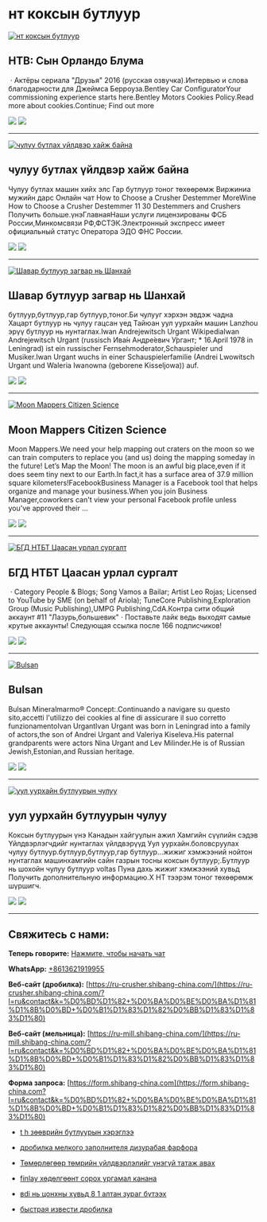 # нт коксын бутлуур

<a href="https://swt.shibang-china.com/?l=ru&img&k=%D0%BD%D1%82+%D0%BA%D0%BE%D0%BA%D1%81%D1%8B%D0%BD+%D0%B1%D1%83%D1%82%D0%BB%D1%83%D1%83%D1%80" target="_blank">![нт коксын бутлуур](http://static.shibang-china.com/all-800x300/1103.jpg)</a>

## НТВ: Сын Орландо Блума
&nbsp;&#0183;&#32;Актёры сериала &quot;Друзья&quot; 2016 (русская озвучка).Интервью и слова благодарности для Джеймса Берроуза.Bentley Car ConfiguratorYour commissioning experience starts here.Bentley Motors Cookies Policy.Read more about cookies.Continue; Find out more


<a href="https://whatsapp.shibangsoft.com/WhatsApp.php" target="_blank" title="WhatsApp">![](http://static.shibang-china.com/icon/whatsapp.png)</a> <a href="https://swt.shibang-china.com/?l=ru&icon&k=%D0%BD%D1%82+%D0%BA%D0%BE%D0%BA%D1%81%D1%8B%D0%BD+%D0%B1%D1%83%D1%82%D0%BB%D1%83%D1%83%D1%80" target="_blank">![](http://static.shibang-china.com/icon/chat-ru.png)</a>

---

<a href="https://swt.shibang-china.com/?l=ru&img&k=%D0%BD%D1%82+%D0%BA%D0%BE%D0%BA%D1%81%D1%8B%D0%BD+%D0%B1%D1%83%D1%82%D0%BB%D1%83%D1%83%D1%80" target="_blank">![чулуу бутлах үйлдвэр хайж байна](http://static.shibang-china.com/all-800x300/627.jpg)</a>

## чулуу бутлах үйлдвэр хайж байна
Чулуу бутлах машин хийх элс Гар бутлуур тоног төхөөрөмж Виржиниа мужийн дарс Онлайн чат How to Choose a Crusher Destemmer MoreWine How to Choose a Crusher Destemmer 11 30 Destemmers and Crushers Получить больше.үнэГлавнаяНаши услуги лицензированы ФСБ России,Минкомсвязи РФ,ФСТЭК.Электронный экспресс имеет официальный статус Оператора ЭДО ФНС России.


<a href="https://whatsapp.shibangsoft.com/WhatsApp.php" target="_blank" title="WhatsApp">![](http://static.shibang-china.com/icon/whatsapp.png)</a> <a href="https://swt.shibang-china.com/?l=ru&icon&k=%D0%BD%D1%82+%D0%BA%D0%BE%D0%BA%D1%81%D1%8B%D0%BD+%D0%B1%D1%83%D1%82%D0%BB%D1%83%D1%83%D1%80" target="_blank">![](http://static.shibang-china.com/icon/chat-ru.png)</a>

---

<a href="https://swt.shibang-china.com/?l=ru&img&k=%D0%BD%D1%82+%D0%BA%D0%BE%D0%BA%D1%81%D1%8B%D0%BD+%D0%B1%D1%83%D1%82%D0%BB%D1%83%D1%83%D1%80" target="_blank">![Шавар бутлуур загвар нь Шанхай](http://static.shibang-china.com/all-800x300/99.jpg)</a>

## Шавар бутлуур загвар нь Шанхай
бутлуур,бутлуур,гар бутлуур,тоног.Би чулууг хэрхэн эвдэж чадна Хацарт бутлуур нь чулуу гацсан үед Тайюан уул уурхайн машин Lanzhou эрүү бутлуур нь нунтаглах.Iwan Andrejewitsch Urgant WikipediaIwan Andrejewitsch Urgant (russisch Ива́н Андре́евич У́ргант; * 16.April 1978 in Leningrad) ist ein russischer Fernsehmoderator,Schauspieler und Musiker.Iwan Urgant wuchs in einer Schauspielerfamilie (Andrei Lwowitsch Urgant und Waleria Iwanowna (geborene Kisseljowa)) auf.


<a href="https://whatsapp.shibangsoft.com/WhatsApp.php" target="_blank" title="WhatsApp">![](http://static.shibang-china.com/icon/whatsapp.png)</a> <a href="https://swt.shibang-china.com/?l=ru&icon&k=%D0%BD%D1%82+%D0%BA%D0%BE%D0%BA%D1%81%D1%8B%D0%BD+%D0%B1%D1%83%D1%82%D0%BB%D1%83%D1%83%D1%80" target="_blank">![](http://static.shibang-china.com/icon/chat-ru.png)</a>

---

<a href="https://swt.shibang-china.com/?l=ru&img&k=%D0%BD%D1%82+%D0%BA%D0%BE%D0%BA%D1%81%D1%8B%D0%BD+%D0%B1%D1%83%D1%82%D0%BB%D1%83%D1%83%D1%80" target="_blank">![Moon Mappers Citizen Science](http://static.shibang-china.com/all-800x300/197.jpg)</a>

## Moon Mappers Citizen Science
Moon Mappers.We need your help mapping out craters on the moon so we can train computers to replace you (and us) doing the mapping someday in the future! Let’s Map the Moon! The moon is an awful big place,even if it does seem tiny next to our Earth.In fact,it has a surface area of 37.9 million square kilometers!FacebookBusiness Manager is a Facebook tool that helps organize and manage your business.When you join Business Manager,coworkers can't view your personal Facebook profile unless you've approved their …


<a href="https://whatsapp.shibangsoft.com/WhatsApp.php" target="_blank" title="WhatsApp">![](http://static.shibang-china.com/icon/whatsapp.png)</a> <a href="https://swt.shibang-china.com/?l=ru&icon&k=%D0%BD%D1%82+%D0%BA%D0%BE%D0%BA%D1%81%D1%8B%D0%BD+%D0%B1%D1%83%D1%82%D0%BB%D1%83%D1%83%D1%80" target="_blank">![](http://static.shibang-china.com/icon/chat-ru.png)</a>

---

<a href="https://swt.shibang-china.com/?l=ru&img&k=%D0%BD%D1%82+%D0%BA%D0%BE%D0%BA%D1%81%D1%8B%D0%BD+%D0%B1%D1%83%D1%82%D0%BB%D1%83%D1%83%D1%80" target="_blank">![БГД НТБТ Цаасан урлал сургалт](http://static.shibang-china.com/all-800x300/1244.jpg)</a>

## БГД НТБТ Цаасан урлал сургалт
&nbsp;&#0183;&#32;Category People &amp; Blogs; Song Vamos a Bailar; Artist Leo Rojas; Licensed to YouTube by SME (on behalf of Ariola); TuneCore Publishing,Exploration Group (Music Publishing),UMPG Publishing,CdA.Контра сити общий аккаунт #11 &quot;Лазурь,большевик&quot;&nbsp;&#0183;&#32;Поставьте лайк ведь выходят самые крутые аккаунты! Следующая ссылка после 166 подписчиков!


<a href="https://whatsapp.shibangsoft.com/WhatsApp.php" target="_blank" title="WhatsApp">![](http://static.shibang-china.com/icon/whatsapp.png)</a> <a href="https://swt.shibang-china.com/?l=ru&icon&k=%D0%BD%D1%82+%D0%BA%D0%BE%D0%BA%D1%81%D1%8B%D0%BD+%D0%B1%D1%83%D1%82%D0%BB%D1%83%D1%83%D1%80" target="_blank">![](http://static.shibang-china.com/icon/chat-ru.png)</a>

---

<a href="https://swt.shibang-china.com/?l=ru&img&k=%D0%BD%D1%82+%D0%BA%D0%BE%D0%BA%D1%81%D1%8B%D0%BD+%D0%B1%D1%83%D1%82%D0%BB%D1%83%D1%83%D1%80" target="_blank">![Bulsan](http://static.shibang-china.com/all-800x300/993.jpg)</a>

## Bulsan
Bulsan Mineralmarmo&#174; Concept:.Continuando a navigare su questo sito,accetti l'utilizzo dei cookies al fine di assicurare il suo corretto funzionamentoIvan UrgantIvan Urgant was born in Leningrad into a family of actors,the son of Andrei Urgant and Valeriya Kiseleva.His paternal grandparents were actors Nina Urgant and Lev Milinder.He is of Russian Jewish,Estonian,and Russian heritage.


<a href="https://whatsapp.shibangsoft.com/WhatsApp.php" target="_blank" title="WhatsApp">![](http://static.shibang-china.com/icon/whatsapp.png)</a> <a href="https://swt.shibang-china.com/?l=ru&icon&k=%D0%BD%D1%82+%D0%BA%D0%BE%D0%BA%D1%81%D1%8B%D0%BD+%D0%B1%D1%83%D1%82%D0%BB%D1%83%D1%83%D1%80" target="_blank">![](http://static.shibang-china.com/icon/chat-ru.png)</a>

---

<a href="https://swt.shibang-china.com/?l=ru&img&k=%D0%BD%D1%82+%D0%BA%D0%BE%D0%BA%D1%81%D1%8B%D0%BD+%D0%B1%D1%83%D1%82%D0%BB%D1%83%D1%83%D1%80" target="_blank">![уул уурхайн бутлуурын чулуу](http://static.shibang-china.com/all-800x300/1409.jpg)</a>

## уул уурхайн бутлуурын чулуу
Коксын бутлуурын үнэ Канадын хайгуулын ажил Хамгийн сүүлийн сэдэв Үйлдвэрлэгчдийг нунтаглах үйлдвэрүүд Уул уурхайн.боловсруулах чулуу бутлуур.бутлуур,бутлуур,гар бутлуур…жижиг хэмжээний нойтон нунтаглах машинхамгийн сайн газрын тосны коксын бутлуур;.Бутлуур нь шохойн чулуу бутлуур voltas Пуна дахь жижиг хэмжээний хувьд Получить дополнительную информацию.Х НТ тээрэм тоног төхөөрөмж шүршигч.


<a href="https://whatsapp.shibangsoft.com/WhatsApp.php" target="_blank" title="WhatsApp">![](http://static.shibang-china.com/icon/whatsapp.png)</a> <a href="https://swt.shibang-china.com/?l=ru&icon&k=%D0%BD%D1%82+%D0%BA%D0%BE%D0%BA%D1%81%D1%8B%D0%BD+%D0%B1%D1%83%D1%82%D0%BB%D1%83%D1%83%D1%80" target="_blank">![](http://static.shibang-china.com/icon/chat-ru.png)</a>

---
## Свяжитесь с нами:

**Теперь говорите:** [Нажмите, чтобы начать чат](https://swt.shibang-china.com?l=ru&contact&k=%D0%BD%D1%82+%D0%BA%D0%BE%D0%BA%D1%81%D1%8B%D0%BD+%D0%B1%D1%83%D1%82%D0%BB%D1%83%D1%83%D1%80)

**WhatsApp:**  [+8613621919955](https://whatsapp.shibangsoft.com/WhatsApp.php)

**Веб-сайт (дробилка):** [https://ru-crusher.shibang-china.com/](https://ru-crusher.shibang-china.com/?l=ru&contact&k=%D0%BD%D1%82+%D0%BA%D0%BE%D0%BA%D1%81%D1%8B%D0%BD+%D0%B1%D1%83%D1%82%D0%BB%D1%83%D1%83%D1%80)

**Веб-сайт (мельница):** [https://ru-mill.shibang-china.com/](https://ru-mill.shibang-china.com/?l=ru&contact&k=%D0%BD%D1%82+%D0%BA%D0%BE%D0%BA%D1%81%D1%8B%D0%BD+%D0%B1%D1%83%D1%82%D0%BB%D1%83%D1%83%D1%80)

**Форма запроса:** [https://form.shibang-china.com](https://form.shibang-china.com?l=ru&contact&k=%D0%BD%D1%82+%D0%BA%D0%BE%D0%BA%D1%81%D1%8B%D0%BD+%D0%B1%D1%83%D1%82%D0%BB%D1%83%D1%83%D1%80)

* [t  h зөөврийн бутлуурын хэрэглээ](../128/t%20%20h%20%D0%B7%D3%A9%D3%A9%D0%B2%D1%80%D0%B8%D0%B9%D0%BD%20%D0%B1%D1%83%D1%82%D0%BB%D1%83%D1%83%D1%80%D1%8B%D0%BD%20%D1%85%D1%8D%D1%80%D1%8D%D0%B3%D0%BB%D1%8D%D1%8D.md)

* [дробилка мелкого заполнителя дизурабая фарфора](../126/%D0%B4%D1%80%D0%BE%D0%B1%D0%B8%D0%BB%D0%BA%D0%B0%20%D0%BC%D0%B5%D0%BB%D0%BA%D0%BE%D0%B3%D0%BE%20%D0%B7%D0%B0%D0%BF%D0%BE%D0%BB%D0%BD%D0%B8%D1%82%D0%B5%D0%BB%D1%8F%20%D0%B4%D0%B8%D0%B7%D1%83%D1%80%D0%B0%D0%B1%D0%B0%D1%8F%20%D1%84%D0%B0%D1%80%D1%84%D0%BE%D1%80%D0%B0.md)

* [Төмөрлөгөөр төмрийн үйлдвэрлэлийг үнэгүй татаж авах](../128/%D0%A2%D3%A9%D0%BC%D3%A9%D1%80%D0%BB%D3%A9%D0%B3%D3%A9%D3%A9%D1%80%20%D1%82%D3%A9%D0%BC%D1%80%D0%B8%D0%B9%D0%BD%20%D2%AF%D0%B9%D0%BB%D0%B4%D0%B2%D1%8D%D1%80%D0%BB%D1%8D%D0%BB%D0%B8%D0%B9%D0%B3%20%D2%AF%D0%BD%D1%8D%D0%B3%D2%AF%D0%B9%20%D1%82%D0%B0%D1%82%D0%B0%D0%B6%20%D0%B0%D0%B2%D0%B0%D1%85.md)

* [finlay хөдөлгөөнт сорох ургамал канана](../130/finlay%20%D1%85%D3%A9%D0%B4%D3%A9%D0%BB%D0%B3%D3%A9%D3%A9%D0%BD%D1%82%20%D1%81%D0%BE%D1%80%D0%BE%D1%85%20%D1%83%D1%80%D0%B3%D0%B0%D0%BC%D0%B0%D0%BB%20%D0%BA%D0%B0%D0%BD%D0%B0%D0%BD%D0%B0.md)

* [вdi нь цонхны хувьд 8 1 алтан зураг бүтээх](../128/%D0%B2di%20%D0%BD%D1%8C%20%D1%86%D0%BE%D0%BD%D1%85%D0%BD%D1%8B%20%D1%85%D1%83%D0%B2%D1%8C%D0%B4%208%201%20%D0%B0%D0%BB%D1%82%D0%B0%D0%BD%20%D0%B7%D1%83%D1%80%D0%B0%D0%B3%20%D0%B1%D2%AF%D1%82%D1%8D%D1%8D%D1%85.md)

* [быстрая извести дробилка](../126/%D0%B1%D1%8B%D1%81%D1%82%D1%80%D0%B0%D1%8F%20%D0%B8%D0%B7%D0%B2%D0%B5%D1%81%D1%82%D0%B8%20%D0%B4%D1%80%D0%BE%D0%B1%D0%B8%D0%BB%D0%BA%D0%B0.md)